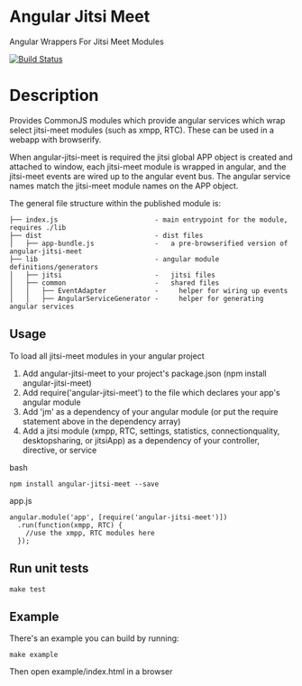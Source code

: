 # Angular Jitsi Meet
Angular Wrappers For Jitsi Meet Modules

[![Build Status](https://travis-ci.org/pstros/angular-jitsi-meet.svg?branch=master)](https://travis-ci.org/pstros/angular-jitsi-meet)

# Description
Provides CommonJS modules which provide angular services which wrap select jitsi-meet modules (such as xmpp, RTC). 
These can be used in a webapp with browserify.  

When angular-jitsi-meet is required the jitsi global APP object is created and attached to window, each jitsi-meet 
module is wrapped in angular, and the jitsi-meet events are wired up to the angular event bus. The angular service 
names match the jitsi-meet module names on the APP object.

The general file structure within the published module is:

    ├── index.js                        - main entrypoint for the module, requires ./lib
    ├── dist                            - dist files
    │   ├── app-bundle.js               -   a pre-browserified version of angular-jitsi-meet
    ├── lib                             - angular module definitions/generators
    │   ├── jitsi                       -   jitsi files
    │   ├── common                      -   shared files
    │   │   ├── EventAdapter            -     helper for wiring up events
    │   │   ├── AngularServiceGenerator -     helper for generating angular services

## Usage
To load all jitsi-meet modules in your angular project

1. Add angular-jitsi-meet to your project's package.json (npm install angular-jitsi-meet)
2. Add require('angular-jitsi-meet') to the file which declares your app's angular module
3. Add 'jm' as a dependency of your angular module (or put the require statement above in the dependency array) 
4. Add a jitsi module (xmpp, RTC, settings, statistics, connectionquality, desktopsharing, or jitsiApp) as a 
   dependency of your controller, directive, or service

bash

    npm install angular-jitsi-meet --save

app.js

    angular.module('app', [require('angular-jitsi-meet')])
      .run(function(xmpp, RTC) {
        //use the xmpp, RTC modules here
      });

## Run unit tests

    make test

## Example
There's an example you can build by running:  

    make example

Then open example/index.html in a browser